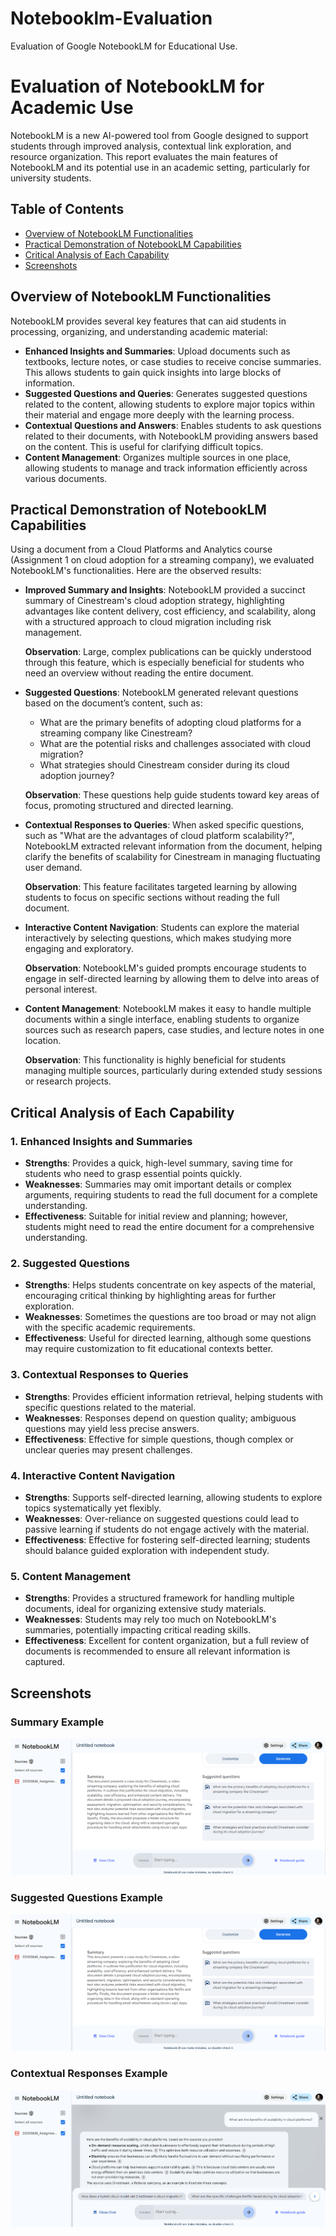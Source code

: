 # Notebooklm-Evaluation
Evaluation of Google NotebookLM for Educational Use.
# Evaluation of NotebookLM for Academic Use

NotebookLM is a new AI-powered tool from Google designed to support students through improved analysis, contextual link exploration, and resource organization. This report evaluates the main features of NotebookLM and its potential use in an academic setting, particularly for university students.

## Table of Contents
- [Overview of NotebookLM Functionalities](#overview-of-notebooklm-functionalities)
- [Practical Demonstration of NotebookLM Capabilities](#practical-demonstration-of-notebooklm-capabilities)
- [Critical Analysis of Each Capability](#critical-analysis-of-each-capability)
- [Screenshots](#screenshots)

## Overview of NotebookLM Functionalities

NotebookLM provides several key features that can aid students in processing, organizing, and understanding academic material:

- **Enhanced Insights and Summaries**: Upload documents such as textbooks, lecture notes, or case studies to receive concise summaries. This allows students to gain quick insights into large blocks of information.
- **Suggested Questions and Queries**: Generates suggested questions related to the content, allowing students to explore major topics within their material and engage more deeply with the learning process.
- **Contextual Questions and Answers**: Enables students to ask questions related to their documents, with NotebookLM providing answers based on the content. This is useful for clarifying difficult topics.
- **Content Management**: Organizes multiple sources in one place, allowing students to manage and track information efficiently across various documents.

## Practical Demonstration of NotebookLM Capabilities

Using a document from a Cloud Platforms and Analytics course (Assignment 1 on cloud adoption for a streaming company), we evaluated NotebookLM's functionalities. Here are the observed results:

- **Improved Summary and Insights**: NotebookLM provided a succinct summary of Cinestream's cloud adoption strategy, highlighting advantages like content delivery, cost efficiency, and scalability, along with a structured approach to cloud migration including risk management.

  **Observation**: Large, complex publications can be quickly understood through this feature, which is especially beneficial for students who need an overview without reading the entire document.

- **Suggested Questions**: NotebookLM generated relevant questions based on the document’s content, such as:
  - What are the primary benefits of adopting cloud platforms for a streaming company like Cinestream?
  - What are the potential risks and challenges associated with cloud migration?
  - What strategies should Cinestream consider during its cloud adoption journey?

  **Observation**: These questions help guide students toward key areas of focus, promoting structured and directed learning.

- **Contextual Responses to Queries**: When asked specific questions, such as "What are the advantages of cloud platform scalability?", NotebookLM extracted relevant information from the document, helping clarify the benefits of scalability for Cinestream in managing fluctuating user demand.

  **Observation**: This feature facilitates targeted learning by allowing students to focus on specific sections without reading the full document.

- **Interactive Content Navigation**: Students can explore the material interactively by selecting questions, which makes studying more engaging and exploratory.

  **Observation**: NotebookLM's guided prompts encourage students to engage in self-directed learning by allowing them to delve into areas of personal interest.

- **Content Management**: NotebookLM makes it easy to handle multiple documents within a single interface, enabling students to organize sources such as research papers, case studies, and lecture notes in one location.

  **Observation**: This functionality is highly beneficial for students managing multiple sources, particularly during extended study sessions or research projects.

## Critical Analysis of Each Capability

### 1. Enhanced Insights and Summaries
- **Strengths**: Provides a quick, high-level summary, saving time for students who need to grasp essential points quickly.
- **Weaknesses**: Summaries may omit important details or complex arguments, requiring students to read the full document for a complete understanding.
- **Effectiveness**: Suitable for initial review and planning; however, students might need to read the entire document for a comprehensive understanding.

### 2. Suggested Questions
- **Strengths**: Helps students concentrate on key aspects of the material, encouraging critical thinking by highlighting areas for further exploration.
- **Weaknesses**: Sometimes the questions are too broad or may not align with the specific academic requirements.
- **Effectiveness**: Useful for directed learning, although some questions may require customization to fit educational contexts better.

### 3. Contextual Responses to Queries
- **Strengths**: Provides efficient information retrieval, helping students with specific questions related to the material.
- **Weaknesses**: Responses depend on question quality; ambiguous questions may yield less precise answers.
- **Effectiveness**: Effective for simple questions, though complex or unclear queries may present challenges.

### 4. Interactive Content Navigation
- **Strengths**: Supports self-directed learning, allowing students to explore topics systematically yet flexibly.
- **Weaknesses**: Over-reliance on suggested questions could lead to passive learning if students do not engage actively with the material.
- **Effectiveness**: Effective for fostering self-directed learning; students should balance guided exploration with independent study.

### 5. Content Management
- **Strengths**: Provides a structured framework for handling multiple documents, ideal for organizing extensive study materials.
- **Weaknesses**: Students may rely too much on NotebookLM's summaries, potentially impacting critical reading skills.
- **Effectiveness**: Excellent for content organization, but a full review of documents is recommended to ensure all relevant information is captured.

## Screenshots

### Summary Example
![Summary Example](https://github.com/rakeshayer/Notebooklm-Evaluation/blob/main/summary.png?raw=true)

### Suggested Questions Example
![Suggested Questions Example](https://github.com/rakeshayer/Notebooklm-Evaluation/blob/main/suggested_questions.png?raw=true)

### Contextual Responses Example
![Contextual Responses Example](https://github.com/rakeshayer/Notebooklm-Evaluation/blob/main/contextual_responses.png?raw=true)
